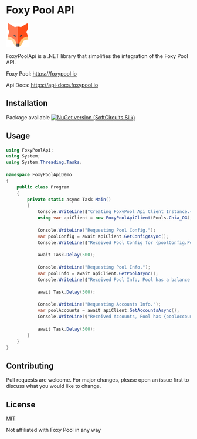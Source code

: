 # Foxy Pool API

<img src="https://raw.githubusercontent.com/ByronAP/FoxyPoolApi/main/Assets/fox-128.png" width="64px"> 

FoxyPoolApi is a .NET library that simplifies the integration of the Foxy Pool API.

Foxy Pool: https://foxypool.io

Api Docs: https://api-docs.foxypool.io

## Installation

Package available [![NuGet version (SoftCircuits.Silk)](https://img.shields.io/nuget/v/FoxyPoolApi.svg?style=flat-square)](https://www.nuget.org/packages/FoxyPoolApi/)

## Usage

```c#
using FoxyPoolApi;
using System;
using System.Threading.Tasks;

namespace FoxyPoolApiDemo
{
    public class Program
    {
        private static async Task Main()
        {
            Console.WriteLine($"Creating FoxyPool Api Client Instance.{Environment.NewLine}");
            using var apiClient = new FoxyPoolApiClient(Pools.Chia_OG);

            Console.WriteLine("Requesting Pool Config.");
            var poolConfig = await apiClient.GetConfigAsync();
            Console.WriteLine($"Received Pool Config for {poolConfig.PoolName}.{Environment.NewLine}");

            await Task.Delay(500);

            Console.WriteLine("Requesting Pool Info.");
            var poolInfo = await apiClient.GetPoolAsync();
            Console.WriteLine($"Received Pool Info, Pool has a balance of {poolInfo.Balance}.{Environment.NewLine}");

            await Task.Delay(500);

            Console.WriteLine("Requesting Accounts Info.");
            var poolAccounts = await apiClient.GetAccountsAsync();
            Console.WriteLine($"Received Accounts, Pool has {poolAccounts.AccountsWithShares} active accounts.{Environment.NewLine}");

            await Task.Delay(500);
        }
    }
}
```

## Contributing
Pull requests are welcome. For major changes, please open an issue first to discuss what you would like to change.


## License
[MIT](https://choosealicense.com/licenses/mit/)

Not affiliated with Foxy Pool in any way
